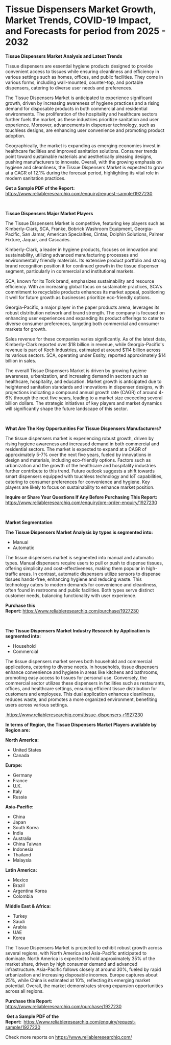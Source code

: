 <p><h1>Tissue Dispensers Market Growth, Market Trends, COVID-19 Impact, and Forecasts for period from 2025 - 2032</h1></p><p><strong>Tissue Dispensers Market Analysis and Latest Trends</strong></p>
<p><p>Tissue dispensers are essential hygiene products designed to provide convenient access to tissues while ensuring cleanliness and efficiency in various settings such as homes, offices, and public facilities. They come in various forms, including wall-mounted, counter-top, and portable dispensers, catering to diverse user needs and preferences.</p><p>The Tissue Dispensers Market is anticipated to experience significant growth, driven by increasing awareness of hygiene practices and a rising demand for disposable products in both commercial and residential environments. The proliferation of the hospitality and healthcare sectors further fuels the market, as these industries prioritize sanitation and user experience. Moreover, advancements in dispenser technology, such as touchless designs, are enhancing user convenience and promoting product adoption.</p><p>Geographically, the market is expanding as emerging economies invest in healthcare facilities and improved sanitation solutions. Consumer trends point toward sustainable materials and aesthetically pleasing designs, pushing manufacturers to innovate. Overall, with the growing emphasis on hygiene and cleanliness, the Tissue Dispensers Market is expected to grow at a CAGR of 12.1% during the forecast period, highlighting its vital role in modern sanitation practices.</p></p>
<p><strong>Get a Sample PDF of the Report:&nbsp;</strong> <a href="https://www.reliableresearchiq.com/enquiry/request-sample/1927230?utm_campaign=3453&utm_medium=2&utm_source=Github&utm_content=ia&utm_term=04042025&utm_id=tissue-dispensers">https://www.reliableresearchiq.com/enquiry/request-sample/1927230</a></p>
<p>&nbsp;</p>
<p><strong>Tissue Dispensers Major Market Players</strong></p>
<p><p>The Tissue Dispensers Market is competitive, featuring key players such as Kimberly-Clark, SCA, Franke, Bobrick Washroom Equipment, Georgia-Pacific, San Jamar, American Specialties, Cintas, Dolphin Solutions, Palmer Fixture, Jaquar, and Cascades. </p><p>Kimberly-Clark, a leader in hygiene products, focuses on innovation and sustainability, utilizing advanced manufacturing processes and environmentally friendly materials. Its extensive product portfolio and strong brand recognition position it for continued growth in the tissue dispenser segment, particularly in commercial and institutional markets.</p><p>SCA, known for its Tork brand, emphasizes sustainability and resource efficiency. With an increasing global focus on sustainable practices, SCA's commitment to recyclable products enhances its market appeal, positioning it well for future growth as businesses prioritize eco-friendly options.</p><p>Georgia-Pacific, a major player in the paper products arena, leverages its robust distribution network and brand strength. The company is focused on enhancing user experiences and expanding its product offerings to cater to diverse consumer preferences, targeting both commercial and consumer markets for growth.</p><p>Sales revenue for these companies varies significantly. As of the latest data, Kimberly-Clark reported over $18 billion in revenue, while Georgia-Pacific's revenue is part of Koch Industries, estimated at around $114 billion across its various sectors. SCA, operating under Essity, reported approximately $14 billion in sales.</p><p>The overall Tissue Dispensers Market is driven by growing hygiene awareness, urbanization, and increasing demand in sectors such as healthcare, hospitality, and education. Market growth is anticipated due to heightened sanitation standards and innovations in dispenser designs, with projections indicating a compound annual growth rate (CAGR) of around 4-6% through the next five years, leading to a market size exceeding several billion dollars. The strategic initiatives of key players and market dynamics will significantly shape the future landscape of this sector.</p></p>
<p>&nbsp;</p>
<p><strong>What Are The Key Opportunities For Tissue Dispensers Manufacturers?</strong></p>
<p><p>The tissue dispensers market is experiencing robust growth, driven by rising hygiene awareness and increased demand in both commercial and residential sectors. The market is expected to expand at a CAGR of approximately 5-7% over the next five years, fueled by innovations in design and materials, including eco-friendly options. Factors such as urbanization and the growth of the healthcare and hospitality industries further contribute to this trend. Future outlook suggests a shift towards smart dispensers equipped with touchless technology and IoT capabilities, catering to consumer preferences for convenience and hygiene. Key players are likely to focus on sustainability to enhance market position.</p></p>
<p><strong>Inquire or Share Your Questions If Any Before Purchasing This Report:</strong> <a href="https://www.reliableresearchiq.com/enquiry/pre-order-enquiry/1927230?utm_campaign=3453&utm_medium=2&utm_source=Github&utm_content=ia&utm_term=04042025&utm_id=tissue-dispensers">https://www.reliableresearchiq.com/enquiry/pre-order-enquiry/1927230</a></p>
<p>&nbsp;</p>
<p><strong>Market Segmentation</strong></p>
<p><strong>The Tissue Dispensers Market Analysis by types is segmented into:</strong></p>
<p><ul><li>Manual</li><li>Automatic</li></ul></p>
<p><p>The tissue dispensers market is segmented into manual and automatic types. Manual dispensers require users to pull or push to dispense tissues, offering simplicity and cost-effectiveness, making them popular in high-traffic areas. In contrast, automatic dispensers utilize sensors to dispense tissues hands-free, enhancing hygiene and reducing waste. This technology caters to modern demands for convenience and cleanliness, often found in restrooms and public facilities. Both types serve distinct customer needs, balancing functionality with user experience.</p></p>
<p><strong>Purchase this Report:&nbsp;</strong><a href="https://www.reliableresearchiq.com/purchase/1927230?utm_campaign=3453&utm_medium=2&utm_source=Github&utm_content=ia&utm_term=04042025&utm_id=tissue-dispensers">https://www.reliableresearchiq.com/purchase/1927230</a></p>
<p>&nbsp;</p>
<p><strong>The Tissue Dispensers Market Industry Research by Application is segmented into:</strong></p>
<p><ul><li>Household</li><li>Commercial</li></ul></p>
<p><p>The tissue dispensers market serves both household and commercial applications, catering to diverse needs. In households, tissue dispensers enhance convenience and hygiene in areas like kitchens and bathrooms, promoting easy access to tissues for personal use. Conversely, the commercial sector utilizes these dispensers in facilities such as restaurants, offices, and healthcare settings, ensuring efficient tissue distribution for customers and employees. This dual application enhances cleanliness, reduces waste, and promotes a more organized environment, benefiting users across various settings.</p></p>
<p><a href="https://www.reliableresearchiq.com/tissue-dispensers-r1927230?utm_campaign=3453&utm_medium=2&utm_source=Github&utm_content=ia&utm_term=04042025&utm_id=tissue-dispensers">&nbsp;https://www.reliableresearchiq.com/tissue-dispensers-r1927230</a></p>
<p><strong>In terms of Region, the Tissue Dispensers Market Players available by Region are:</strong></p>
<p>
    <p> <strong> North America: </strong>
        <ul>
            <li>United States</li>
            <li>Canada</li>
        </ul>
        </p> 
    <p> <strong> Europe: </strong>
        <ul>
            <li>Germany</li>
            <li>France</li>
            <li>U.K.</li>
            <li>Italy</li>
            <li>Russia</li>
        </ul>
        </p> 
    <p> <strong> Asia-Pacific: </strong>
        <ul>
            <li>China</li>
            <li>Japan</li>
            <li>South Korea</li>
            <li>India</li>
            <li>Australia</li>
            <li>China Taiwan</li>
            <li>Indonesia</li>
            <li>Thailand</li>
            <li>Malaysia</li>
        </ul>
        </p> 
    <p> <strong> Latin America: </strong>
        <ul>
            <li>Mexico</li>
            <li>Brazil</li>
            <li>Argentina Korea</li>
            <li>Colombia</li>
        </ul>
        </p> 
    <p> <strong> Middle East & Africa: </strong>
        <ul>
            <li>Turkey</li>
            <li>Saudi</li>
            <li>Arabia</li>
            <li>UAE</li>
            <li>Korea</li>
        </ul>
    </p>
    </p>
<p><p>The Tissue Dispensers Market is projected to exhibit robust growth across several regions, with North America and Asia-Pacific anticipated to dominate. North America is expected to hold approximately 35% of the market share, driven by high consumer demand and advanced infrastructure. Asia-Pacific follows closely at around 30%, fueled by rapid urbanization and increasing disposable incomes. Europe captures about 25%, while China is estimated at 10%, reflecting its emerging market potential. Overall, the market demonstrates strong expansion opportunities across all regions.</p></p>
<p><strong>Purchase this Report: </strong><a href="https://www.reliableresearchiq.com/purchase/1927230?utm_campaign=3453&utm_medium=2&utm_source=Github&utm_content=ia&utm_term=04042025&utm_id=tissue-dispensers">https://www.reliableresearchiq.com/purchase/1927230</a></p>
<p>&nbsp;<strong>Get a Sample PDF of the Report:&nbsp;&nbsp;</strong><a href="https://www.reliableresearchiq.com/enquiry/request-sample/1927230?utm_campaign=3453&utm_medium=2&utm_source=Github&utm_content=ia&utm_term=04042025&utm_id=tissue-dispensers">https://www.reliableresearchiq.com/enquiry/request-sample/1927230</a></p>
<p><strong></strong></p>
<p>Check more reports on <a href="https://www.reliableresearchiq.com/?utm_campaign=3453&utm_medium=2&utm_source=Github&utm_content=ia&utm_term=04042025&utm_id=tissue-dispensers">https://www.reliableresearchiq.com/</a></p>